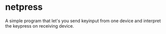 # netpress
A simple program that let's you send keyinput from one device and interpret the keypress on receiving device.
